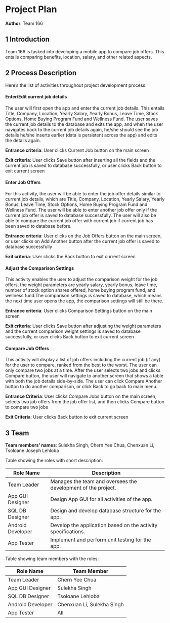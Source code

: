 # Project Plan 
 
**Author**: Team 166 
 
## 1 Introduction 
 
Team 166 is tasked into developing a mobile app to compare job offers. This entails comparing benefits, location, salary, and other related aspects. 
 
## 2 Process Description 

Here’s the list of activities throughout project development process: 

#### Enter/Edit current job details 

The user will first open the app and enter the current job details. This entails Title, Company, Location, Yearly Salary, Yearly Bonus, Leave Time, Stock Options, Home Buying Program Fund and Wellness Fund. The user saves the current job details to the database and exits the app, and when the user navigates back to the current job details again, he/she should see the job details he/she inserts earlier (data is persistent across the app) and edits the details again.

**Entrance criteria**: User clicks Current Job button on the main screen

**Exit criteria**: User clicks Save button after inserting all the fields and the current job is saved to database successfully, or user clicks Back button to exit current screen

#### Enter Job Offers

For this activity, the user will be able to enter the job offer details similar to current job details, which are Title, Company, Location, Yearly Salary, Yearly Bonus, Leave Time, Stock Options, Home Buying Program Fund and Wellness Fund. The user will be able to enter another job offer only if the current job offer is saved to database successfully. The user will also be able to compare the current job offer with current job if current job has been saved to database before.

**Entrance criteria**: User clicks on the Job Offers button on the main screen, or user clicks on Add Another button after the current job offer is saved to database successfully

**Exit criteria**: User clicks the Back button to exit current screen

#### Adjust the Comparison Settings

This activity enables the user to adjust the comparison weight for the job offers, the weight parameters are yearly salary, yearly bonus, leave time, number of stock option shares offered, home buying program fund, and wellness fund.The comparison settings is saved to database, which means the next time user opens the app, the comparison settings will still be there.

**Entrance criteria**: User clicks Comparison Settings button on the main screen

**Exit criteria**: User clicks Save button after adjusting the weight parameters and the current comparison weight settings is saved to database successfully, or user clicks Back button to exit current screen

#### Compare Job Offers

This activity will display a list of job offers including the current job (if any) for the user to compare, ranked from the best to the worst. The user can only compare two jobs at a time. After the user selects two jobs and clicks Compare button, the user will navigate to another screen that shows a table with both the job details side-by-side. The user can click Compare Another button to do another comparison, or click Back to go back to main menu.

**Entrance Criteria**: User clicks Compare Jobs button on the main screen, selects two job offers from the job offer list, and then clicks Compare button to compare two jobs 

**Exit Criteria**: User clicks Back button to exit current screen

## 3 Team

**Team members' names**: Sulekha Singh, Chern Yee Chua, Chenxuan Li, Tsoloane Joseph Lehloba

Table showing the roles with short description:

| Role Name         	| Description                                                   	|
|-------------------	|---------------------------------------------------------------	|
| Team Leader       	| Manages the team and oversees the development of the project.  	|
| App GUI Designer  	| Design App GUI for all activities of the app.                 	|
| SQL DB Designer   	| Design and develop database structure for the app.            	|
| Android Developer 	| Develop the application based on the activity specifications. 	|
| App Tester        	| Implement and perform unit testing for the app.               	|


Table showing team members with the roles: 

| Role Name         	| Team Member                	|
|-------------------	|----------------------------	|
| Team Leader       	| Chern Yee Chua             	|
| App GUI Designer  	| Sulekha Singh              	|
| SQL DB Designer   	| Tsoloane Lehloba           	|
| Android Developer 	| Chenxuan Li, Sulekha Singh 	|
| App Tester        	| All                        	|